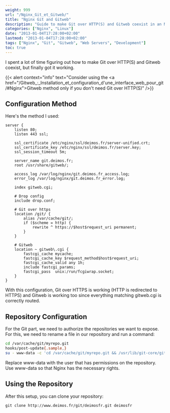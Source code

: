 ```yaml
---
weight: 999
url: "/Nginx_Git_et_Gitweb/"
title: "Nginx Git and Gitweb"
description: "Guide to make Git over HTTP(S) and Gitweb coexist in an Nginx setup"
categories: ["Nginx", "Linux"]
date: "2013-01-04T17:28:00+02:00"
lastmod: "2013-01-04T17:28:00+02:00"
tags: ["Nginx", "Git", "Gitweb", "Web Servers", "Development"]
toc: true
---
```


I spent a lot of time figuring out how to make Git over HTTP(S) and Gitweb coexist, but finally got it working.

{{< alert context="info" text="Consider using the <a href=\"/Gitweb_:_Installation_et_configuration_d'une_interface_web_pour_git/#Nginx\">Gitweb</a> method only if you don't need Git over HTTP(S)" />}}

## Configuration Method

Here's the method I used:

```nginx {linenos=table}
server {
    listen 80;
    listen 443 ssl;

    ssl_certificate /etc/nginx/ssl/deimos.fr/server-unified.crt;
    ssl_certificate_key /etc/nginx/ssl/deimos.fr/server.key;
    ssl_session_timeout 5m;

    server_name git.deimos.fr;
    root /usr/share/gitweb/;

    access_log /var/log/nginx/git.deimos.fr_access.log;
    error_log /var/log/nginx/git.deimos.fr_error.log;

    index gitweb.cgi;

    # Drop config
    include drop.conf;

    # Git over https
    location /git/ {
        alias /var/cache/git/;
        if ($scheme = http) {
            rewrite ^ https://$host$request_uri permanent;
        }
    }

    # Gitweb
    location ~ gitweb\.cgi {
        fastcgi_cache mycache;
        fastcgi_cache_key $request_method$host$request_uri;
        fastcgi_cache_valid any 1h;
        include fastcgi_params;
        fastcgi_pass  unix:/run/fcgiwrap.socket;
    }
}
```

With this configuration, Git over HTTPS is working (HTTP is redirected to HTTPS) and Gitweb is working too since everything matching gitweb.cgi is correctly routed.

## Repository Configuration

For the Git part, we need to authorize the repositories we want to expose. For this, we need to rename a file in our repository and run a command:

```bash
cd /var/cache/git/myrepo.git
hooks/post-update{.sample,}
su - www-data -c 'cd /var/cache/git/myrepo.git && /usr/lib/git-core/git-update-server-info'
```

Replace www-data with the user that has permissions on the repository. Use www-data so that Nginx has the necessary rights.

## Using the Repository

After this setup, you can clone your repository:

```
git clone http://www.deimos.fr/git/deimosfr.git deimosfr
```
